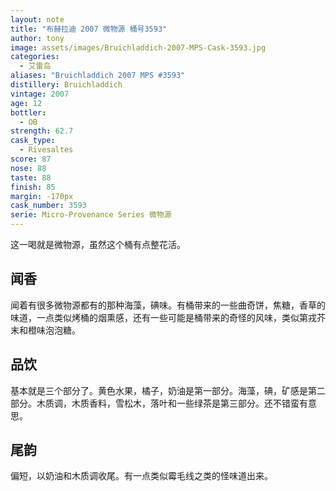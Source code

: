```yaml
---
layout: note
title: "布赫拉迪 2007 微物源 桶号3593"
author: tony
image: assets/images/Bruichladdich-2007-MPS-Cask-3593.jpg
categories:
  - 艾雷岛
aliases: "Bruichladdich 2007 MPS #3593"
distillery: Bruichladdich
vintage: 2007
age: 12
bottler:
  - OB
strength: 62.7
cask_type:
  - Rivesaltes
score: 87
nose: 88
taste: 88
finish: 85
margin: -170px
cask_number: 3593
serie: Micro-Provenance Series 微物源
---
```

这一喝就是微物源，虽然这个桶有点整花活。

## 闻香
闻着有很多微物源都有的那种海藻，碘味。有桶带来的一些曲奇饼，焦糖，香草的味道，一点类似烤桶的烟熏感，还有一些可能是桶带来的奇怪的风味，类似第戎芥末和橙味泡泡糖。

## 品饮
基本就是三个部分了。黄色水果，橘子，奶油是第一部分。海藻，碘，矿感是第二部分。木质调，木质香料，雪松木，落叶和一些绿茶是第三部分。还不错蛮有意思。

## 尾韵
偏短，以奶油和木质调收尾。有一点类似霉毛线之类的怪味道出来。
